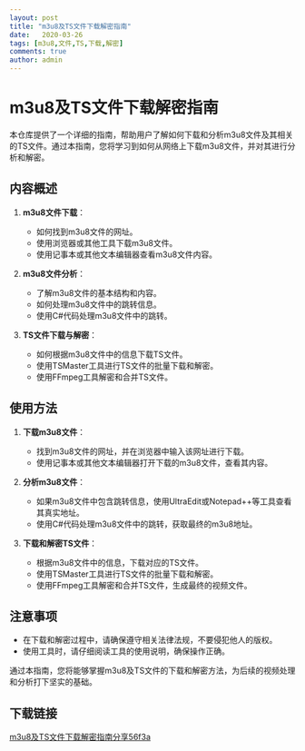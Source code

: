 ```yaml
---
layout: post
title: "m3u8及TS文件下载解密指南"
date:   2020-03-26
tags: [m3u8,文件,TS,下载,解密]
comments: true
author: admin
---
```

# m3u8及TS文件下载解密指南

本仓库提供了一个详细的指南，帮助用户了解如何下载和分析m3u8文件及其相关的TS文件。通过本指南，您将学习到如何从网络上下载m3u8文件，并对其进行分析和解密。

## 内容概述

1. **m3u8文件下载**：
   - 如何找到m3u8文件的网址。
   - 使用浏览器或其他工具下载m3u8文件。
   - 使用记事本或其他文本编辑器查看m3u8文件内容。

2. **m3u8文件分析**：
   - 了解m3u8文件的基本结构和内容。
   - 如何处理m3u8文件中的跳转信息。
   - 使用C#代码处理m3u8文件中的跳转。

3. **TS文件下载与解密**：
   - 如何根据m3u8文件中的信息下载TS文件。
   - 使用TSMaster工具进行TS文件的批量下载和解密。
   - 使用FFmpeg工具解密和合并TS文件。

## 使用方法

1. **下载m3u8文件**：
   - 找到m3u8文件的网址，并在浏览器中输入该网址进行下载。
   - 使用记事本或其他文本编辑器打开下载的m3u8文件，查看其内容。

2. **分析m3u8文件**：
   - 如果m3u8文件中包含跳转信息，使用UltraEdit或Notepad++等工具查看其真实地址。
   - 使用C#代码处理m3u8文件中的跳转，获取最终的m3u8地址。

3. **下载和解密TS文件**：
   - 根据m3u8文件中的信息，下载对应的TS文件。
   - 使用TSMaster工具进行TS文件的批量下载和解密。
   - 使用FFmpeg工具解密和合并TS文件，生成最终的视频文件。

## 注意事项

- 在下载和解密过程中，请确保遵守相关法律法规，不要侵犯他人的版权。
- 使用工具时，请仔细阅读工具的使用说明，确保操作正确。

通过本指南，您将能够掌握m3u8及TS文件的下载和解密方法，为后续的视频处理和分析打下坚实的基础。

## 下载链接

[m3u8及TS文件下载解密指南分享56f3a](https://pan.quark.cn/s/b8d65b165bfe)